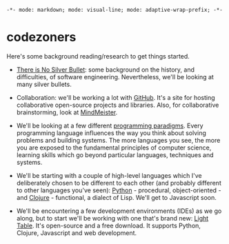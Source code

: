 `-*- mode: markdown; mode: visual-line; mode: adaptive-wrap-prefix; -*-`

# codezoners

Here's some background reading/research to get things started.

- [There is No Silver Bullet](http://en.wikipedia.org/wiki/No_Silver_Bullet): some background on the history, and difficulties, of software engineering. Nevertheless, we'll be looking at many silver bullets.

- Collaboration: we'll be working a lot with [GitHub](https://github.com/). It's a site for hosting collaborative open-source projects and libraries. Also, for collaborative brainstorming, look at [MindMeister](https://www.mindmeister.com/).

- We'll be looking at a few different [programming paradigms](http://en.wikipedia.org/wiki/Programming_paradigm). Every programming language influences the way you think about solving problems and building systems. The more languages you see, the more you are exposed to the fundamental principles of computer science, learning skills which go beyond particular languages, techniques and systems.

- We'll be starting with a couple of high-level languages which I've deliberately chosen to be different to each other (and probably different to other languages you've seen): [Python](http://www.python.org/) - procedural, object-oriented - and [Clojure](http://clojure.org/) - functional, a dialect of Lisp. We'll get to Javascript soon.

- We'll be encountering a few development environments (IDEs) as we go along, but to start we'll be working with one that's brand new: [Light Table](http://www.lighttable.com/). It's open-source and a free download. It supports Python, Clojure, Javascript and web development.
